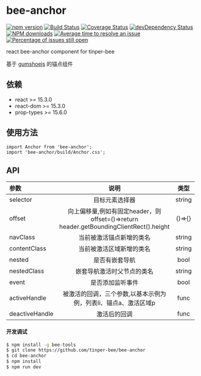 # bee-anchor

[![npm version](https://img.shields.io/npm/v/bee-anchor.svg)](https://www.npmjs.com/package/bee-anchor)
[![Build Status](https://img.shields.io/travis/tinper-bee/bee-anchor/master.svg)](https://travis-ci.org/tinper-bee/bee-anchor)
[![Coverage Status](https://coveralls.io/repos/github/tinper-bee/bee-anchor/badge.svg?branch=master)](https://coveralls.io/github/tinper-bee/bee-anchor?branch=master)
[![devDependency Status](https://img.shields.io/david/dev/tinper-bee/bee-anchor.svg)](https://david-dm.org/tinper-bee/bee-anchor#info=devDependencies)
[![NPM downloads](http://img.shields.io/npm/dm/bee-anchor.svg?style=flat)](https://npmjs.org/package/bee-anchor)
[![Average time to resolve an issue](http://isitmaintained.com/badge/resolution/tinper-bee/bee-anchor.svg)](http://isitmaintained.com/project/tinper-bee/bee-anchor "Average time to resolve an issue")
[![Percentage of issues still open](http://isitmaintained.com/badge/open/tinper-bee/bee-anchor.svg)](http://isitmaintained.com/project/tinper-bee/bee-anchor "Percentage of issues still open")


react bee-anchor component for tinper-bee

基于 [gumshoejs](https://www.npmjs.com/package/gumshoejs) 的锚点组件

## 依赖

- react >= 15.3.0
- react-dom >= 15.3.0
- prop-types >= 15.6.0

## 使用方法

```
import Anchor from 'bee-anchor';
import 'bee-anchor/build/Anchor.css';

```



## API

|参数|说明|类型|默认值|
|:---|:----:|:---:|------:|
|selector|目标元素选择器|string|-|
|offset|向上偏移量,例如有固定header，则 offset=()=>return header.getBoundingClientRect().height|()=>{}|0|
|navClass|当前被激活锚点新增的类名|string|'active'|
|contentClass|当前被激活区域新增的类名|string|'active'|
|nested|是否有嵌套导航|bool|false|
|nestedClass|嵌套导航激活时父节点的类名|string|'active'|
|event|是否添加监听事件|bool|true|
|activeHandle|被激活的回调，三个参数,以基本示例为例，列表li、锚点a、激活区域p|func|()=>{})|
|deactiveHandle|激活后的回调|func|()=>{})|


#### 开发调试

```sh
$ npm install -g bee-tools
$ git clone https://github.com/tinper-bee/bee-anchor
$ cd bee-anchor
$ npm install
$ npm run dev
```
